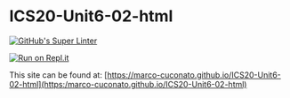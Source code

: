 # ICS20-Unit6-02-html

[![GitHub's Super Linter](https://github.com/marco-cuconato/ICS20-Unit6-02-html/workflows/GitHub's%20Super%20Linter/badge.svg)](https://github.com/marco-cuconato/ICS20-Unit6-02-html/actions)

[![Run on Repl.it](https://repl.it/badge/github/marco-cuconato/ICS20-Unit6-02-html)](https://repl.it/github/marco-cuconato/ICS20-Unit6-02-html)

This site can be found at: [https://marco-cuconato.github.io/ICS20-Unit6-02-html](https:/marco-cuconato.github.io/ICS20-Unit6-02-html)
